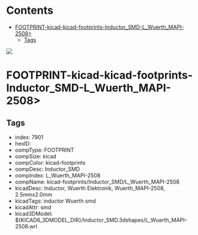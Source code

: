 



Contents
========

* [FOOTPRINT-kicad-kicad-footprints-Inductor_SMD-L_Wuerth_MAPI-2508>](#footprint-kicad-kicad-footprints-inductor_smd-l_wuerth_mapi-2508)
	* [Tags](#tags)
  
![][im]
# FOOTPRINT-kicad-kicad-footprints-Inductor_SMD-L_Wuerth_MAPI-2508>

## Tags

- index: 7901
- hexID: 
- oompType: FOOTPRINT
- oompSize: kicad
- oompColor: kicad-footprints
- oompDesc: Inductor_SMD
- oompIndex: L_Wuerth_MAPI-2508
- oompName: kicad-footprints/Inductor_SMD/L_Wuerth_MAPI-2508
- kicadDesc: Inductor, Wuerth Elektronik, Wuerth_MAPI-2508, 2.5mmx2.0mm
- kicadTags: inductor Wuerth smd
- kicadAttr: smd
- kicad3DModel: ${KICAD6_3DMODEL_DIR}/Inductor_SMD.3dshapes/L_Wuerth_MAPI-2508.wrl



[im]: image.png
